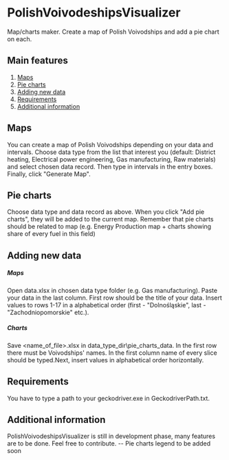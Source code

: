 # PolishVoivodeshipsVisualizer
Map/charts maker. Create a map of Polish Voivodships and add a pie chart on each. 

## Main features
1. [Maps](#maps "Maps")
1. [Pie charts](#piecharts "Pie charts")
1. [Adding new data](#Addingnewdata "Adding new data")
1. [Requirements](#Requirements "Requirements")
1. [Additional information](#additional-information "Additional information")

## Maps
You can create a map of Polish Voivodships depending on your data and intervals. Choose data type from the list that interest you (default: District heating, Electrical power engineering, Gas manufacturing, Raw materials) and select chosen data record.
Then type in intervals in the entry boxes. Finally, click "Generate Map".

## Pie charts
Choose data type and data record as above. When you click "Add pie charts", they will be added to the current map. Remember that pie charts should be related to map (e.g. Energy Production map + charts showing share of every fuel in this field)

## Adding new data
##### Maps
Open data.xlsx in chosen data type folder (e.g. Gas manufacturing). Paste your data in the last column. First row should be the title of your data. Insert values to rows 1-17 in a alphabetical order (first - "Dolnośląskie", last - "Zachodniopomorskie" etc.).

##### Charts
Save <name_of_file>.xlsx in data_type_dir\pie_charts_data\. In the first row there must be Voivodships' names. In the first column name of every slice should be typed.Next, insert values in alphabetical order horizontally.

## Requirements
You have to type a path to your geckodriver.exe in GeckodriverPath.txt.

## Additional information
PolishVoivodeshipsVisualizer is still in development phase, many features are to be done. Feel free to contribute.
-- Pie charts legend to be added soon
